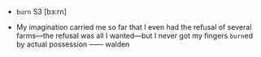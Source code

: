 - `burn` S3 [bɜ:rn]



- My imagination carried me so far that I even had the refusal of several farms﻿—the refusal was all I wanted﻿—but I never got my fingers `burn`ed by actual possession —— walden